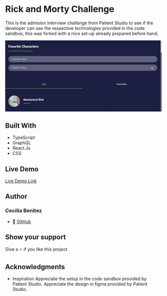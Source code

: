 # Rick and Morty Challenge

This is the admision interview challenge from Patient Studio to see if the developer can use the respective technologies provided in the code sandbox, this was forked with a nice set-up already prepared before hand.

  
![screenshot](./app-screenshot.jpg) 

## Built With
- TypeScript
- GraphQL
- React.Js
- CSS

## Live Demo

[Live Demo Link](https://rick-and-morty-challenge-ceci.netlify.app/)

## Author
### Cecilia Benitez
- 👤 [GitHub](https://github.com/Ceci007)

## Show your support
Give a ⭐️ if you like this project

## Acknowledgments
- Inspiration
Appreciate the setup in the code sandbox provided by Patient Studio.
Appreciate the design in figma provided by Patient Studio.
